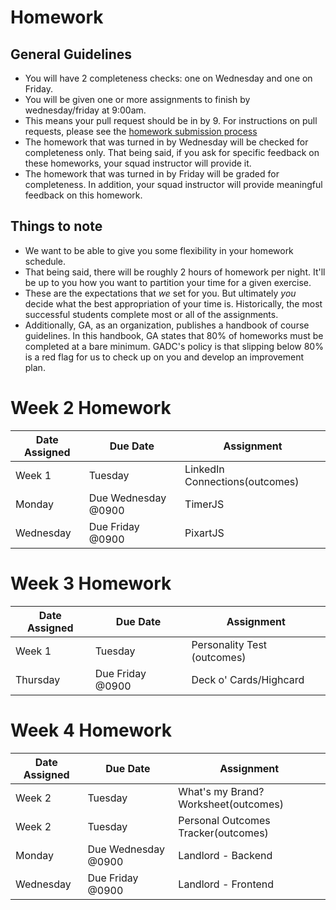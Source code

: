 # Homework

## General Guidelines
- You will have 2 completeness checks: one on Wednesday and one on Friday.
- You will be given one or more assignments to finish by wednesday/friday at 9:00am.
- This means your pull request should be in by 9. For instructions on pull requests, please see the [homework submission process](https://github.com/ga-dc/wdi7/blob/master/homework/submission-process.md)
- The homework that was turned in by Wednesday will be checked for completeness only. That being said, if you ask for specific feedback on these homeworks, your squad instructor will provide it.
- The homework that was turned in by Friday will be graded for completeness. In addition, your squad instructor will provide meaningful feedback on this homework.

## Things to note
- We want to be able to give you some flexibility in your homework schedule.
- That being said, there will be roughly 2 hours of homework per night. It'll be up to you how you want to partition your time for a given exercise.
- These are the expectations that *we* set for you. But ultimately *you* decide what the best appropriation of your time is. Historically, the most successful students complete most or all of the assignments.
- Additionally, GA, as an organization, publishes a handbook of course guidelines. In this handbook, GA states that 80% of homeworks must be completed at a bare minimum. GADC's policy is that slipping below 80% is a red flag for us to check up on you and develop an improvement plan.

# Week 2 Homework

| Date Assigned | Due Date                          | Assignment|
|---------------|--------------------------------|-----------|
| Week 1         | Tuesday                 | LinkedIn Connections(outcomes) |
| Monday        | Due Wednesday @0900                 | TimerJS |
| Wednesday     | Due Friday @0900                    | PixartJS |

# Week 3 Homework
| Date Assigned | Due Date                          | Assignment|
|---------------|--------------------------------|-----------|
| Week 1 | Tuesday | Personality Test (outcomes)
| Thursday        | Due Friday @0900                 | Deck o' Cards/Highcard |

# Week 4 Homework
| Date Assigned | Due Date                          | Assignment|
|---------------|--------------------------------|-----------|
| Week 2 | Tuesday | What's my Brand? Worksheet(outcomes)|
| Week 2 | Tuesday | Personal Outcomes Tracker(outcomes)|
| Monday       | Due Wednesday @0900               | Landlord - Backend |
| Wednesday       | Due Friday @0900               | Landlord - Frontend |
